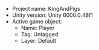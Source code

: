 <!-- UNITY CODE ASSIST INSTRUCTIONS START -->
- Project name: KingAndPigs
- Unity version: Unity 6000.0.48f1
- Active game object:
  - Name: Player
  - Tag: Untagged
  - Layer: Default
<!-- UNITY CODE ASSIST INSTRUCTIONS END -->